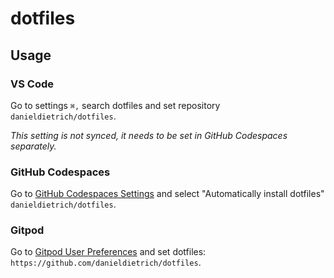 # dotfiles

## Usage

### VS Code

Go to settings `⌘,` search dotfiles and set repository `danieldietrich/dotfiles`.

_This setting is not synced, it needs to be set in GitHub Codespaces separately._

### GitHub Codespaces

Go to [GitHub Codespaces Settings](https://github.com/settings/codespaces) and select "Automatically install dotfiles" `danieldietrich/dotfiles`.

### Gitpod

Go to [Gitpod User Preferences](https://gitpod.io/user/preferences) and set dotfiles: `https://github.com/danieldietrich/dotfiles`.
